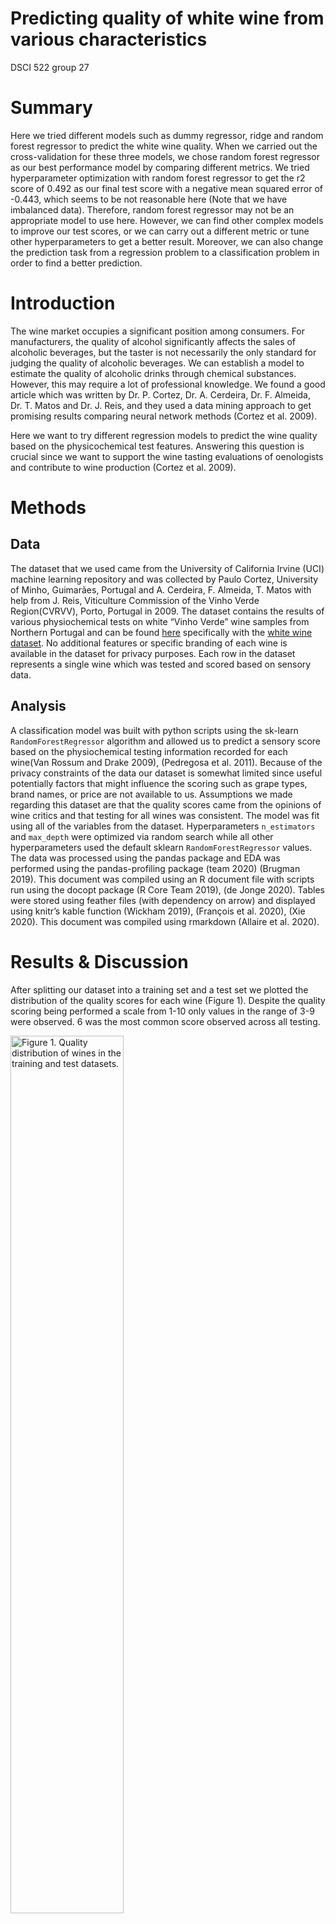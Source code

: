 Predicting quality of white wine from various characteristics
================
DSCI 522 group 27

# **Summary**

Here we tried different models such as dummy regressor, ridge and random
forest regressor to predict the white wine quality. When we carried out
the cross-validation for these three models, we chose random forest
regressor as our best performance model by comparing different metrics.
We tried hyperparameter optimization with random forest regressor to get
the r2 score of 0.492 as our final test score with a negative mean
squared error of -0.443, which seems to be not reasonable here (Note
that we have imbalanced data). Therefore, random forest regressor may
not be an appropriate model to use here. However, we can find other
complex models to improve our test scores, or we can carry out a
different metric or tune other hyperparameters to get a better result.
Moreover, we can also change the prediction task from a regression
problem to a classification problem in order to find a better
prediction.

# **Introduction**

The wine market occupies a significant position among consumers. For
manufacturers, the quality of alcohol significantly affects the sales of
alcoholic beverages, but the taster is not necessarily the only standard
for judging the quality of alcoholic beverages. We can establish a model
to estimate the quality of alcoholic drinks through chemical substances.
However, this may require a lot of professional knowledge. We found a
good article which was written by Dr. P. Cortez, Dr. A. Cerdeira, Dr. F.
Almeida, Dr. T. Matos and Dr. J. Reis, and they used a data mining
approach to get promising results comparing neural network methods
(Cortez et al. 2009).

Here we want to try different regression models to predict the wine
quality based on the physicochemical test features. Answering this
question is crucial since we want to support the wine tasting
evaluations of oenologists and contribute to wine production (Cortez et
al. 2009).

# **Methods**

## **Data**

The dataset that we used came from the University of California Irvine
(UCI) machine learning repository and was collected by Paulo Cortez,
University of Minho, Guimarães, Portugal and A. Cerdeira, F. Almeida, T.
Matos with help from J. Reis, Viticulture Commission of the Vinho Verde
Region(CVRVV), Porto, Portugal in 2009. The dataset contains the results
of various physiochemical tests on white “Vinho Verde” wine samples from
Northern Portugal and can be found
[here](https://archive.ics.uci.edu/ml/datasets/wine+quality)
specifically with the [white wine
dataset](%5Bhttps://archive.ics.uci.edu/ml/machine-learning-databases/wine-quality/winequality-white.csv).
No additional features or specific branding of each wine is available in
the dataset for privacy purposes. Each row in the dataset represents a
single wine which was tested and scored based on sensory data.

## **Analysis**

A classification model was built with python scripts using the sk-learn
`RandomForestRegressor` algorithm and allowed us to predict a sensory
score based on the physiochemical testing information recorded for each
wine(Van Rossum and Drake 2009), (Pedregosa et al. 2011). Because of the
privacy constraints of the data our dataset is somewhat limited since
useful potentially factors that might influence the scoring such as
grape types, brand names, or price are not available to us. Assumptions
we made regarding this dataset are that the quality scores came from the
opinions of wine critics and that testing for all wines was consistent.
The model was fit using all of the variables from the dataset.
Hyperparameters `n_estimators` and `max_depth` were optimized via random
search while all other hyperparameters used the default sklearn
`RandomForestRegressor` values. The data was processed using the pandas
package and EDA was performed using the pandas-profiling package (team
2020) (Brugman 2019). This document was compiled using an R document
file with scripts run using the docopt package (R Core Team 2019), (de
Jonge 2020). Tables were stored using feather files (with dependency on
arrow) and displayed using knitr’s kable function (Wickham 2019),
(François et al. 2020), (Xie 2020). This document was compiled using
rmarkdown (Allaire et al. 2020).

# **Results & Discussion**

After splitting our dataset into a training set and a test set we
plotted the distribution of the quality scores for each wine (Figure 1).
Despite the quality scoring being performed a scale from 1-10 only
values in the range of 3-9 were observed. 6 was the most common score
observed across all testing.

<div class="figure">

<img src="../results/quality_distributions_figure.png" alt="Figure 1. Quality distribution of wines in the training and test datasets." width="60%" />
<p class="caption">
Figure 1. Quality distribution of wines in the training and test
datasets.
</p>

</div>

To determine how useful strong of an influence each feature has on the
quality score we created a correlation plot using the altair package
(built off of Vega-Lite) which shows how each of the different features
is correlated with each other (Figure 2) (VanderPlas et al. 2018),
(Satyanarayan et al. 2017). This chart showed us that different features
had varying degrees of influence on the quality score, with increased
alcohol content and decreased density most heavily influencing the
quality score.

<div class="figure">

<img src="../results/corr_figure.png" alt="Figure 2. Correlation plot of the correlation between features in the white wine dataset." width="60%" />
<p class="caption">
Figure 2. Correlation plot of the correlation between features in the
white wine dataset.
</p>

</div>

In order to determine which model works best with our data we decided to
test both the `RidgeCV()` and `RandomForest()` to compare them against
the dummy regressor model. We present the cross-validation values of
this testing in Table 1. We found that random forest methods provided
the best test and training model scores and decided to proceed with
those.

| index                             | dummyregressor |      ridge | randomforest |
|:----------------------------------|---------------:|-----------:|-------------:|
| fit\_time                         |      0.0021821 |  0.0069011 |    2.2330060 |
| score\_time                       |      0.0022649 |  0.0042872 |    0.0359098 |
| test\_neg\_mean\_squared\_error   |     -0.7899251 | -0.5794524 |   -0.3924718 |
| train\_neg\_mean\_squared\_error  |     -0.7896847 | -0.5687437 |   -0.0553803 |
| test\_neg\_mean\_absolute\_error  |     -0.6766545 | -0.5909963 |   -0.4585544 |
| train\_neg\_mean\_absolute\_error |     -0.6765906 | -0.5871736 |   -0.1705949 |
| test\_r2                          |     -0.0007601 |  0.2655188 |    0.5029517 |
| train\_r2                         |      0.0000000 |  0.2797630 |    0.9298684 |

Table 1. Table of cross-validation results for each tested model

We found that a random forest classifier and, after performing random
search hyperparameter optimization, that hyperparameters `n_estimators`
and `max_depth` set to values of 300 and 10 respectively produced the
best model for our dataset. This resulted in us producing a model with a
training score of 0.929 and a testing score of 0.505 (Table 2).

| index                             | Tuned Model |
|:----------------------------------|------------:|
| fit\_time                         |  10.5366558 |
| score\_time                       |   0.1296017 |
| test\_neg\_mean\_squared\_error   |  -0.3905119 |
| train\_neg\_mean\_squared\_error  |  -0.0558802 |
| test\_neg\_mean\_absolute\_error  |  -0.4569208 |
| train\_neg\_mean\_absolute\_error |  -0.1736196 |
| test\_r2                          |   0.5053642 |
| train\_r2                         |   0.9292326 |

Table 2. Table of cross-validation results of the tuned model

We then examined the weight of the features present in our most
effective random forest model and charted the effect that each feature
had on the model (Figure 3). Alcohol was found to be the feature most
highly associated with higher quality scores. Other features such as
density, citric acid, and sulphates appear to have limited weight in our
model.

<div class="figure">

<img src="../results/weights_figure.png" alt="Figure 3. Bar chart showing the target weights of different features of our RandomForestRegressor model." width="60%" />
<p class="caption">
Figure 3. Bar chart showing the target weights of different features of
our RandomForestRegressor model.
</p>

</div>

After performing tuning on all of our hyperparamters we made another
`RandomForestClassifier` model using the optimized values. This resulted
in r2 score of 0.492 when run through our final test with a negative
mean squared error of -0.443 (Table 3). These results are comparable to
what we observed in our testing score where we observed very similar
values.

| index                      | Test Results |
|:---------------------------|-------------:|
| neg\_mean\_absolute\_error |   -0.4434123 |
| neg\_mean\_squared\_error  |   -0.3896619 |
| r2                         |    0.4924049 |

Table 3. Tuned test results of RandomForestClassifier.

# Limitations & Future

Some potential limitations of our model thus far are that we have only
tested a handful of different regression methods and only have performed
light hyperparameter optimization. There likely exists combinations of
models and hyperparamters which will lead to better scoring in our
model. SVM might be an effective model to test for our problem as it was
specifically mentioned in the paper by Cortez et al. (Cortez et al.
2009). Another way to improve our model would be to implement a form of
feature selection (such as RFECV) given that we are still including all
features and that many of them seem to have little influence on the
scoring of our model. We could also potentially find a larger dataset
(i.e. with wine from around the world) or with more features since the
one we are currently working with has a limited number of features
(i.e. type of grape used in the wine) due for the sake of privacy
protection.

# References

<div id="refs" class="references csl-bib-body hanging-indent">

<div id="ref-rmarkdown" class="csl-entry">

Allaire, JJ, Yihui Xie, Jonathan McPherson, Javier Luraschi, Kevin
Ushey, Aron Atkins, Hadley Wickham, Joe Cheng, Winston Chang, and
Richard Iannone. 2020. *Rmarkdown: Dynamic Documents for r*.
<https://github.com/rstudio/rmarkdown>.

</div>

<div id="ref-pandasprofiling2019" class="csl-entry">

Brugman, Simon. 2019. “<span class="nocase">pandas-profiling:
Exploratory Data Analysis for Python</span>.”
<https://github.com/pandas-profiling/pandas-profiling>.

</div>

<div id="ref-CORTEZ2009547" class="csl-entry">

Cortez, Paulo, Antonio Cerdeira, Fernando Almeida, Telmo Matos, and Jose
Reis. 2009. “Modeling Wine Preferences by Data Mining from
Physicochemical Properties.” *Decision Support Systems* 47 (4): 547–53.
https://doi.org/<https://doi.org/10.1016/j.dss.2009.05.016>.

</div>

<div id="ref-docopt" class="csl-entry">

de Jonge, Edwin. 2020. *Docopt: Command-Line Interface Specification
Language*. <https://CRAN.R-project.org/package=docopt>.

</div>

<div id="ref-arrow" class="csl-entry">

François, Romain, Jeroen Ooms, Neal Richardson, and Apache Arrow. 2020.
*Arrow: Integration to ’Apache’ ’Arrow’*.
<https://CRAN.R-project.org/package=arrow>.

</div>

<div id="ref-scikit-learn" class="csl-entry">

Pedregosa, F., G. Varoquaux, A. Gramfort, V. Michel, B. Thirion, O.
Grisel, M. Blondel, et al. 2011. “Scikit-Learn: Machine Learning in
Python.” *Journal of Machine Learning Research* 12: 2825–30.

</div>

<div id="ref-R" class="csl-entry">

R Core Team. 2019. *R: A Language and Environment for Statistical
Computing*. Vienna, Austria: R Foundation for Statistical Computing.
<https://www.R-project.org/>.

</div>

<div id="ref-Satyanarayan2017" class="csl-entry">

Satyanarayan, Arvind, Dominik Moritz, Kanit Wongsuphasawat, and Jeffrey
Heer. 2017. “Vega-Lite: A Grammar of Interactive Graphics.” *IEEE
Transactions on Visualization and Computer Graphics* 23 (1): 341–50.

</div>

<div id="ref-reback2020pandas" class="csl-entry">

team, The pandas development. 2020. *Pandas-Dev/Pandas: Pandas* (version
latest). Zenodo. <https://doi.org/10.5281/zenodo.3509134>.

</div>

<div id="ref-Python" class="csl-entry">

Van Rossum, Guido, and Fred L. Drake. 2009. *Python 3 Reference Manual*.
Scotts Valley, CA: CreateSpace.

</div>

<div id="ref-VanderPlas2018" class="csl-entry">

VanderPlas, Jacob, Brian Granger, Jeffrey Heer, Dominik Moritz, Kanit
Wongsuphasawat, Arvind Satyanarayan, Eitan Lees, Ilia Timofeev, Ben
Welsh, and Scott Sievert. 2018. “Altair: Interactive Statistical
Visualizations for Python.” *Journal of Open Source Software* 3 (32):
1057. <https://doi.org/10.21105/joss.01057>.

</div>

<div id="ref-feather" class="csl-entry">

Wickham, Hadley. 2019. *Feather: R Bindings to the Feather ’API’*.
<https://CRAN.R-project.org/package=feather>.

</div>

<div id="ref-knitr" class="csl-entry">

Xie, Yihui. 2020. *Knitr: A General-Purpose Package for Dynamic Report
Generation in r*. <https://yihui.org/knitr/>.

</div>

</div>
